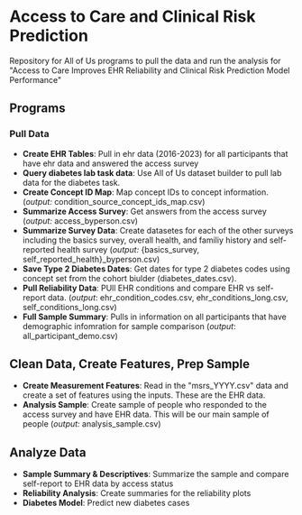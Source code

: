 # Access to Care and Clinical Risk Prediction
Repository for All of Us programs to pull the data and run the analysis for "Access to Care Improves EHR Reliability and Clinical Risk Prediction Model Performance"


## Programs

### Pull Data
- **Create EHR Tables**: Pull in ehr data (2016-2023) for all participants that have ehr data and answered the access survey 
- **Query diabetes lab task data**: Use All of Us dataset builder to pull lab data for the diabetes task.
- **Create Concept ID Map**: Map concept IDs to concept information. (*output:* condition_source_concept_ids_map.csv)
- **Summarize Access Survey**: Get answers from the access survey (*output:* access_byperson.csv)
- **Summarize Survey Data**: Create datasetes for each of the other surveys including the basics survey, overall health, and familiy history and self-reported health survey (*output:* {basics_survey, self_reported_health}_byperson.csv)
- **Save Type 2 Diabetes Dates**: Get dates for type 2 diabetes codes using concept set from the cohort biulder (diabetes_dates.csv).  
- **Pull Reliability Data**: PUll EHR conditions and compare EHR vs self-report data. (*output*: ehr_condition_codes.csv, ehr_conditions_long.csv, self_conditions_long.csv)
- **Full Sample Summary**: Pulls in information on all participants that have demographic infomration for sample comparison (*output*: all_participant_demo.csv)

## Clean Data, Create Features, Prep Sample
- **Create Measurement Features**: Read in the "msrs_YYYY.csv" data and create a set of features using the inputs. These are the EHR data. 
- **Analysis Sample**: Create sample of people who responded to the access survey and have EHR data. This will be our main sample of people (*output:* analysis_sample.csv)
  
## Analyze Data
- **Sample Summary & Descriptives**: Summarize the sample and compare self-report to EHR data by access status
- **Reliability Analysis**: Create summaries for the reliability plots
- **Diabetes Model**: Predict new diabetes cases
